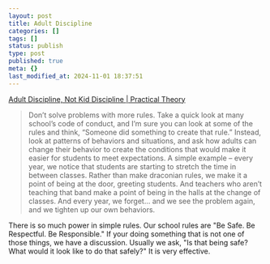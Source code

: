 ```yaml
---
layout: post
title: Adult Discipline
categories: []
tags: []
status: publish
type: post
published: true
meta: {}
last_modified_at: 2024-11-01 18:37:51
---
```


[Adult Discipline, Not Kid Discipline | Practical Theory](http://practicaltheory.org/blog/2015/09/06/adult-discipline-not-kid-discipline/)


>Don’t solve problems with more rules. Take a quick look at many school’s code of conduct, and I’m sure you can look at some of the rules and think, “Someone did something to create that rule.” Instead, look at patterns of behaviors and situations, and ask how adults can change their behavior to create the conditions that would make it easier for students to meet expectations. A simple example – every year, we notice that students are starting to stretch the time in between classes. Rather than make draconian rules, we make it a point of being at the door, greeting students. And teachers who aren’t teaching that band make a point of being in the halls at the change of classes. And every year, we forget… and we see the problem again, and we tighten up our own behaviors.



There is so much power in simple rules. Our school rules are "Be Safe. Be Respectful. Be Responsible." If your doing something that is not one of those things, we have a discussion. Usually we ask, "Is that being safe? What would it look like to do that safely?" It is very effective.
